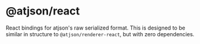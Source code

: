 # @atjson/react

React bindings for atjson's raw serialized format. This is designed to be
similar in structure to `@atjson/renderer-react`, but with zero dependencies.
